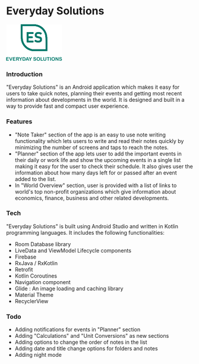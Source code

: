 # Everyday Solutions

[![](logo_image.png)](logo_image.png)

### Introduction
"Everyday Solutions" is an Android application which makes it easy for users to take quick notes, planning their events and getting most recent information about developments in the world. It is designed and built in a way to provide fast and compact user experience. 

### Features
- "Note Taker" section of the app is an easy to use note writing functionality which lets users to write and read their notes quickly by minimizing the number of screens and taps to reach the notes.
- "Planner" section of the app lets user to add the important events in their daily or work life and show the upcoming events in a single list making it easy for the user to check their schedule. It also gives user the information about how many days left for or passed after an event added to the list. 
- In "World Overview" section, user is provided with a list of links to world's top non-profit organizations which give information about economics, finance, business and other related developments. 

### Tech

"Everyday Solutions" is built using Android Studio and written in Kotlin programming languages. It includes the following functionalities:

* Room Database library
* LiveData and ViewModel Lifecycle components
* Firebase
* RxJava / RxKotlin
* Retrofit
* Kotlin Coroutines
* Navigation component
* Glide : An image loading and caching library
* Material Theme
* RecyclerView


### Todo
* Adding notifications for events in "Planner" section
* Adding "Calculations" and "Unit Conversions" as new sections
* Adding options to change the order of notes in the list
* Adding date and title change options for folders and notes 
* Adding night mode
